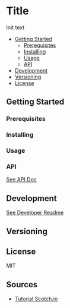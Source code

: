 # Title

Init text

<!-- toc -->

- [Getting Started](#getting-started)
  * [Prerequisites](#prerequisites)
  * [Installing](#installing)
  * [Usage](#usage)
  * [API](#api)
- [Development](#development)
- [Versioning](#versioning)
- [License](#license)

<!-- tocstop -->

## Getting Started

### Prerequisites

### Installing

### Usage

### API

[See API Doc](docs/API.md)

## Development

[See Developer Readme](docs/DEV_README.md)


## Versioning


## License

MIT

## Sources
- [Tutorial Scotch.io](https://scotch.io/tutorials/easy-node-authentication-setup-and-local)
